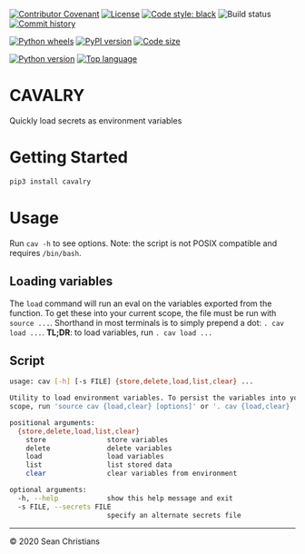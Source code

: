 [![Contributor Covenant](https://img.shields.io/badge/Contributor%20Covenant-v2.0%20adopted-ff69b4.svg)](CODE_OF_CONDUCT.md)
[![License](https://img.shields.io/github/license/seanchristians/cavalry)](LICENSE)
[![Code style: black](https://img.shields.io/badge/code%20style-black-000000.svg)](https://github.com/psf/black)
![Build status](https://img.shields.io/travis/seanchristians/cavalry)
[![Commit history](https://img.shields.io/github/last-commit/seanchristians/cavalry)](https://github.com/seanchristians/cavalry/commits)

[![Python wheels](https://img.shields.io/pypi/wheel/cavalry)](https://pypi.org/project/cavalry)
[![PyPI version](https://img.shields.io/pypi/v/cavalry?color=purple)](https://pypi.org/project/cavalry)
[![Code size](https://img.shields.io/github/languages/code-size/seanchristians/cavalry)](https://github.com/seanchristians/cavalry)

[![Python version](https://img.shields.io/pypi/pyversions/cavalry?color=red)](https://pypi.org/project/cavalry)
[![Top language](https://img.shields.io/github/languages/top/seanchristians/cavalry?color=red)](https://github.com/seanchristians/cavalry)

# CAVALRY

Quickly load secrets as environment variables

# Getting Started

```sh
pip3 install cavalry
```

# Usage

Run `cav -h` to see options. Note: the script is not POSIX compatible and requires `/bin/bash`.

## Loading variables

The `load` command will run an eval on the variables exported from the function. To get these into your current scope, the file must be run with `source ...`. Shorthand in most terminals is to simply prepend a dot: `. cav load ...`. **TL;DR**: to load variables, run `. cav load ...`

## Script

```sh
usage: cav [-h] [-s FILE] {store,delete,load,list,clear} ...

Utility to load environment variables. To persist the variables into your
scope, run 'source cav {load,clear} [options]' or '. cav {load,clear} [options]'

positional arguments:
  {store,delete,load,list,clear}
    store               store variables
    delete              delete variables
    load                load variables
    list                list stored data
    clear               clear variables from environment

optional arguments:
  -h, --help            show this help message and exit
  -s FILE, --secrets FILE
                        specify an alternate secrets file
```

---

© 2020 Sean Christians
